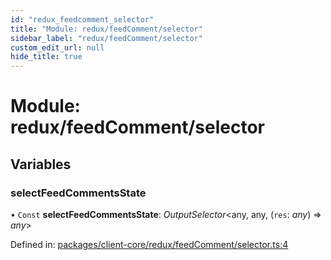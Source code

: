 ```yaml
---
id: "redux_feedcomment_selector"
title: "Module: redux/feedComment/selector"
sidebar_label: "redux/feedComment/selector"
custom_edit_url: null
hide_title: true
---
```


# Module: redux/feedComment/selector

## Variables

### selectFeedCommentsState

• `Const` **selectFeedCommentsState**: *OutputSelector*<any, any, (`res`: *any*) => *any*\>

Defined in: [packages/client-core/redux/feedComment/selector.ts:4](https://github.com/xr3ngine/xr3ngine/blob/66a84a950/packages/client-core/redux/feedComment/selector.ts#L4)

